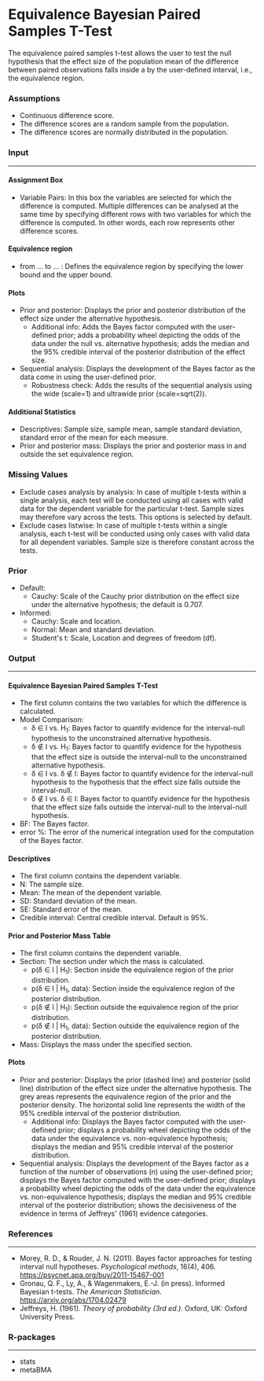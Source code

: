 Equivalence Bayesian Paired Samples T-Test
==========================

The equivalence paired samples t-test allows the user to test the null hypothesis that the effect size of the population mean of the difference between paired observations falls inside a by the user-defined interval, i.e., the equivalence region.

### Assumptions
- Continuous difference score.
- The difference scores are a random sample from the population.
- The difference scores are normally distributed in the population.

### Input
---

#### Assignment Box
- Variable Pairs: In this box the variables are selected for which the difference is computed. Multiple differences can be analysed at the same time by specifying different rows with two variables for which the difference is computed. In other words, each row represents other difference scores.

#### Equivalence region
- from ... to ... : Defines the equivalence region by specifying the lower bound and the upper bound.

#### Plots
- Prior and posterior: Displays the prior and posterior distribution of the effect size under the alternative hypothesis.
  - Additional info: Adds the Bayes factor computed with the user-defined prior; adds a probability wheel depicting the odds of the data under the null vs. alternative hypothesis; adds the median and the 95% credible interval of the posterior distribution of the effect size.
- Sequential analysis: Displays the development of the Bayes factor as the data come in using the user-defined prior.
  - Robustness check: Adds the results of the sequential analysis using the wide (scale=1) and ultrawide prior (scale=sqrt(2)).

#### Additional Statistics
- Descriptives: Sample size, sample mean, sample standard deviation, standard error of the mean for each measure.
- Prior and posterior mass: Displays the prior and posterior mass in and outside the set equivalence region.

### Missing Values
 - Exclude cases analysis by analysis: In case of multiple t-tests within a single analysis, each test will be conducted using all cases with valid data for the dependent variable for the particular t-test. Sample sizes may therefore vary across the tests. This options is selected by default.
 - Exclude cases listwise: In case of multiple t-tests within a single analysis, each t-test will be conducted using only cases with valid data for all dependent variables. Sample size is therefore constant across the tests.

### Prior
- Default:
  - Cauchy: Scale of the Cauchy prior distribution on the effect size under the alternative hypothesis; the default is 0.707.
- Informed:
  - Cauchy: Scale and location.
  - Normal: Mean and standard deviation.
  - Student's t: Scale, Location and degrees of freedom (df).

### Output
---

#### Equivalence Bayesian Paired Samples T-Test
- The first column contains the two variables for which the difference is calculated.
- Model Comparison:
  - &delta; &in; I vs. H<sub>1</sub>: Bayes factor to quantify evidence for the interval-null hypothesis to the unconstrained alternative hypothesis.
  - &delta; &notin; I vs. H<sub>1</sub>: Bayes factor to quantify evidence for the hypothesis that the effect size is outside the interval-null to the unconstrained alternative hypothesis.
  - &delta; &in; I vs. &delta; &notin; I: Bayes factor to quantify evidence for the interval-null hypothesis to the hypothesis that the effect size falls outside the interval-null.
  - &delta; &notin; I vs. &delta; &in; I: Bayes factor to quantify evidence for the hypothesis that the effect size falls outside the interval-null to the interval-null hypothesis.
- BF: The Bayes factor.
- error %: The error of the numerical integration used for the computation of the Bayes factor.

#### Descriptives
- The first column contains the dependent variable.
- N: The sample size.
- Mean: The mean of the dependent variable.
- SD: Standard deviation of the mean.
- SE: Standard error of the mean.
- Credible interval: Central credible interval. Default is 95%.

#### Prior and Posterior Mass Table
- The first column contains the dependent variable.
- Section: The section under which the mass is calculated.
  - p(&delta; &in; I | H<sub>1</sub>): Section inside the equivalence region of the prior distribution.
  - p(&delta; &in; I | H<sub>1</sub>, data): Section inside the equivalence region of the posterior distribution.
  - p(&delta; &notin; I | H<sub>1</sub>): Section outside the equivalence region of the prior distribution.
  - p(&delta; &notin; I | H<sub>1</sub>, data): Section outside the equivalence region of the posterior distribution.
- Mass: Displays the mass under the specified section.

#### Plots
- Prior and posterior: Displays the prior (dashed line) and posterior (solid line) distribution of the effect size under the alternative hypothesis. The grey areas represents the equivalence region of the prior and the posterior density. The horizontal solid line represents the width of the 95% credible interval of the posterior distribution.
  - Additional info: Displays the Bayes factor computed with the user-defined prior; displays a probability wheel depicting the odds of the data under the equivalence vs. non-equivalence hypothesis; displays the median and 95% credible interval of the posterior distribution.
- Sequential analysis: Displays the development of the Bayes factor as a function of the number of observations (n) using the user-defined prior; displays the Bayes factor computed with the user-defined prior; displays a probability wheel depicting the odds of the data under the equivalence vs. non-equivalence hypothesis; displays the median and 95% credible interval of the posterior distribution; shows the decisiveness of the evidence in terms of Jeffreys' (1961) evidence categories.

### References
---
- Morey, R. D., & Rouder, J. N. (2011). Bayes factor approaches for testing interval null hypotheses. *Psychological methods*, 16(4), 406. <a href="https://psycnet.apa.org/buy/2011-15467-001">https://psycnet.apa.org/buy/2011-15467-001</a>
- Gronau, Q. F., Ly, A., & Wagenmakers, E.-J. (in press). Informed Bayesian t-tests. *The American Statistician*. <a href="https://arxiv.org/abs/1704.02479">https://arxiv.org/abs/1704.02479</a>
- Jeffreys, H. (1961).  *Theory of probability (3rd ed.)*. Oxford, UK: Oxford University Press.

### R-packages
---
- stats
- metaBMA
